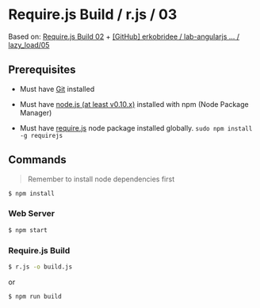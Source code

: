 # Require.js Build / r.js / 03

Based on: [Require.js Build 02](../02) + [[GitHub] erkobridee / lab-angularjs ... / lazy_load/05](https://github.com/erkobridee/lab-angularjs/tree/master/src/lab/lazy_load/05)


## Prerequisites

* Must have [Git](http://git-scm.com/) installed

* Must have [node.js (at least v0.10.x)](http://nodejs.org/) installed with npm (Node Package Manager)

* Must have [require.js](http://requirejs.org/) node package installed globally. `sudo npm install -g requirejs`


## Commands

> Remember to install node dependencies first

```bash
$ npm install
```

### Web Server

```bash
$ npm start
```

### Require.js Build

```bash
$ r.js -o build.js
```

or 

```bash
$ npm run build
```

